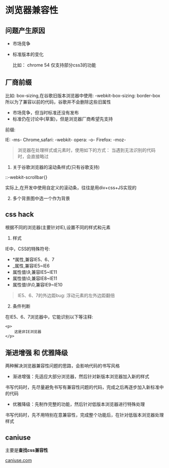 # 浏览器兼容性

## 问题产生原因

- 市场竞争
- 标准版本的变化

    比如： chrome 54 仅支持部分css3的功能

## 厂商前缀

比如: box-sizing,在谷歌旧版本浏览器中使用:
                    -webkit-box-sizing: border-box
所以为了兼容以前的代码，谷歌并不会删除这些旧属性                

- 市场竞争，但当时标准还没有发布
- 标准仍在讨论中(草案)，但是浏览器厂商希望先支持

前缀:

IE: -ms-
Chrome,safari: -webkit-
opera: -o-
Firefox: -moz-

> 浏览器在处理样式或元素时，使用如下的方式：
当遇到无法识别的代码时，会直接略过


1. 关于谷歌浏览器的滚动条样式(只有谷歌支持)

::-webkit-scrollbar{}

实际上,在开发中使用自定义的滚动条，往往是用div+css+JS实现的

2. 多个背景图中选一个作为背景

## css hack

根据不同的浏览器(主要针对IE),设置不同的样式和元素

1. 样式

IE中，CSS的特殊符号: 

- *属性,兼容IE5、6、7
- _属性,兼容IE5~IE6
- 属性值\9,兼容IE5~IE11
- 属性值\0,兼容IE8~IE11
- 属性值\9\0,兼容IE9~IE10

> IE5、6、7的外边距bug: 浮动元素的左外边距翻倍

2. 条件判断

在IE5、6、7浏览器中，它能识别以下等注释:

<!--[if IE]>
    <p>
        这是IE浏览器
    </p> 
<![endif]-->

<!--[if !(IE)]><--> 
    <p>
        这是非IE浏览器
    </p>
<!--<![endif]-->


## 渐进增强 和 优雅降级

两种解决浏览器兼容性问题的思路，会影响代码的书写风格

- 渐进增强：先适应大部分浏览器，然后针对新版本浏览器加入新的样式

书写代码时，先尽量避免书写有兼容性问题的代码，完成之后再逐步加入新标准中的代码

- 优雅降级：先制作完整的功能，然后针对低版本浏览器进行特殊处理

书写代码时，先不用特别在意兼容性，完成整个功能后，在针对低版本浏览器处理样式

## caniuse

主要是**查找css兼容性**

[caniuse.com](https://caniuse.com/)



